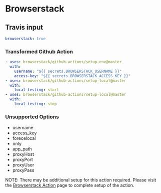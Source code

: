 # Browserstack

## Travis input

```yaml
browserstack: true
```

### Transformed Github Action

```yaml
- uses: browserstack/github-actions/setup-env@master
  with:
    username: "${{ secrets.BROWSERSTACK_USERNAME }}"
    access-key: "${{ secrets.BROWSERSTACK_ACCESS_KEY }}"
- uses: browserstack/github-actions/setup-local@master
  with:
    local-testing: start
- uses: browserstack/github-actions/setup-local@master
  with:
    local-testing: stop
```

### Unsupported Options

- username
- access_key
- forecelocal
- only
- app_path
- proxyHost
- proxyPort
- proxyUser
- proxyPass

NOTE: There may be additional setup for this action required. Please visit the [Browserstack Action](https://github.com/browserstack/github-actions/tree/master/setup-local) page to complete setup of the action.
